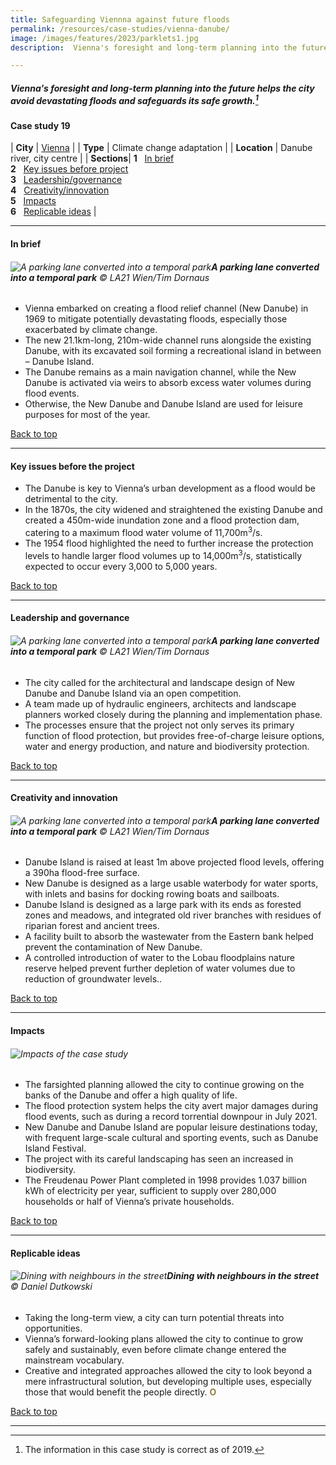 ```yaml
---
title: Safeguarding Viennna against future floods
permalink: /resources/case-studies/vienna-danube/
image: /images/features/2023/parklets1.jpg
description:  Vienna's foresight and long-term planning into the future helps the city avoid devastating floods and safeguards its safe growth. 

---
```


##### Vienna's foresight and long-term planning into the future helps the city avoid devastating floods and safeguards its safe growth.[^1] 


#### **Case study 19**

| **City** | [Vienna](/vienna/) |
| **Type** | Climate change adaptation |
| **Location** | Danube river, city centre |
| **Sections**| **1** &nbsp; [In brief](#in-brief) <br> **2** &nbsp; [Key issues before project](#key-issues-before-the-project) <br> **3** &nbsp; [Leadership/governance](#leadership-and-governance) <br> **4** &nbsp; [Creativity/innovation](#creativity-and-innovation) <br> **5** &nbsp; [Impacts](#impacts) <br> **6** &nbsp; [Replicable ideas](#replicable-ideas) |

---

#### **In brief**

###### ![A parking lane converted into a temporal park](/images/features/2023/parklets1.jpg/)**A parking lane converted into a temporal park** © LA21 Wien/Tim Dornaus

- Vienna embarked on creating a flood relief channel (New Danube) in 1969 to mitigate potentially devastating floods, especially those exacerbated by climate change.
- The new 21.1km-long, 210m-wide channel runs alongside the existing Danube, with its excavated soil forming a recreational island in between – Danube Island.
- The Danube remains as a main navigation channel, while the New Danube is activated via weirs to absorb excess water volumes during flood events.
- Otherwise, the New Danube and Danube Island are used for leisure purposes for most of the year.

[Back to top](#case-study-18)
 
---

#### **Key issues before the project**

- The Danube is key to Vienna’s urban development as a flood would be detrimental to the city.
- In the 1870s, the city widened and straightened the existing Danube and created a 450m-wide inundation zone and a flood protection dam, catering to a maximum flood water volume of 11,700m<sup>3</sup>/s.
- The 1954 flood highlighted the need to further increase the protection levels to handle larger flood volumes up to 14,000m<sup>3</sup>/s, statistically expected to occur every 3,000 to 5,000 years.

[Back to top](#case-study-18)

---

#### **Leadership and governance**

###### ![A parking lane converted into a temporal park](/images/features/2023/parklets3.jpg/)**A parking lane converted into a temporal park** © LA21 Wien/Tim Dornaus

- The city called for the architectural and landscape design of New Danube and Danube Island via an open competition.
- A team made up of hydraulic engineers, architects and landscape planners worked closely during the planning and implementation phase.
- The processes ensure that the project not only serves its primary function of flood protection, but provides free-of-charge leisure options, water and energy production, and nature and biodiversity protection.

[Back to top](#case-study-18)

---

#### **Creativity and innovation**

###### ![A parking lane converted into a temporal park](/images/features/2023/parklets2.jpg/)**A parking lane converted into a temporal park** © LA21 Wien/Tim Dornaus

- Danube Island is raised at least 1m above projected flood levels, offering a 390ha flood-free surface.
- New Danube is designed as a large usable waterbody for water sports, with inlets and basins for docking rowing boats and sailboats.
- Danube Island is designed as a large park with its ends as forested zones and meadows, and integrated old river branches with residues of riparian forest and ancient trees.
- A facility built to absorb the wastewater from the Eastern bank helped prevent the contamination of New Danube.
- A controlled introduction of water to the Lobau floodplains nature reserve helped prevent further depletion of water volumes due to reduction of groundwater levels.. 

[Back to top](#case-study-18)

---

#### **Impacts**

###### ![Impacts of the case study](/images/features/2023/impact-danube.png/)

- The farsighted planning allowed the city to continue growing on the banks of the Danube and offer a high quality of life.
- The flood protection system helps the city avert major damages during flood events, such as during a record torrential downpour in July 2021.
- New Danube and Danube Island are popular leisure destinations today, with frequent large-scale cultural and sporting events, such as Danube Island Festival.
- The project with its careful landscaping has seen an increased in biodiversity.
- The Freudenau Power Plant completed in 1998 provides 1.037 billion kWh of electricity per year, sufficient to supply over 280,000 households or half of Vienna’s private households.

[Back to top](#case-study-18)

---

#### **Replicable ideas**

###### ![Dining with neighbours in the street](/images/features/2022/gratzloase2.jpg/)**Dining with neighbours in the street** © Daniel Dutkowski

- Taking the long-term view, a city can turn potential threats into opportunities.
- Vienna’s forward-looking plans allowed the city to continue to grow safely and sustainably, even before climate change entered the mainstream vocabulary.
- Creative and integrated approaches allowed the city to look beyond a mere infrastructural solution, but developing multiple uses, especially those that would benefit the people directly. **<font color="#967942">O</font>**

[Back to top](#case-study-18)

---

[^1]: The information in this case study is correct as of 2019.
